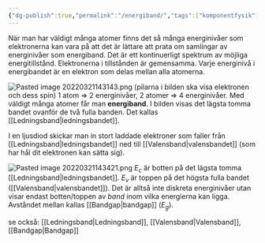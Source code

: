 ```yaml
---
{"dg-publish":true,"permalink":"/energiband/","tags":["komponentfysik"]}
---
```


När man har väldigt många atomer finns det så många energinivåer som elektronerna kan vara på  att det är lättare att prata om samlingar av energinivåer som energiband. Det är ett kontinuerligt spektrum av möjliga energitillstånd. Elektronerna i tillstånden är gemensamma. Varje energinivå i energibandet är en elektron som delas mellan alla atomerna.

![Pasted image 20220321143143.png](/img/user/images/Pasted%20image%2020220321143143.png)
(pilarna i bilden ska visa elektronen och dess spin) 1 atom => 2 energinivåer, 2 atomer => 4 energinivåer. Med väldigt många atomer får man **energiband**. I bilden visas det lägsta tomma bandet ovanför de två fulla banden. Det kallas [[Ledningsband\|ledningsbandet]]. 

I en ljusdiod skickar man in stort laddade elektroner som faller från [[Ledningsband\|ledningsbandet]] ned till [[Valensband\|valensbandet]] (som har hål dit elektronen kan sätta sig). 

![Pasted image 20220321143421.png](/img/user/images/Pasted%20image%2020220321143421.png)
$E_{c}$ är botten på det lägsta tomma [[Ledningsband\|ledningsbandet]].
$E_{v}$ är toppen på det högsta fulla bandet ([[Valensband\|valensbandet]]).
Det är alltså inte diskreta energinivåer utan visar endast botten/toppen av *band* inom vilka energierna kan ligga.
Avståndet mellan kallas [[Bandgap\|bandgap]] ($E_{g}$). 



se också: [[Ledningsband\|Ledningsband]], [[Valensband\|Valensband]], [[Bandgap\|Bandgap]]